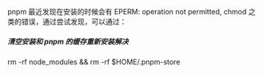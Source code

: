 pnpm 最近发现在安装的时候会有 EPERM: operation not permitted, chmod 之类的错误，通过尝试发现，可以通过：
##### 清空安装和 pnpm 的缓存重新安装解决
rm -rf node_modules && rm -rf $HOME/.pnpm-store